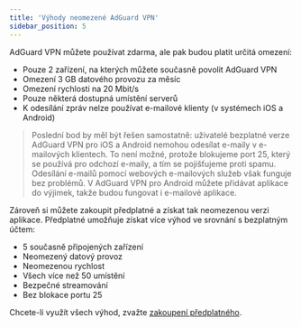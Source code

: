 ```yaml
---
title: 'Výhody neomezené AdGuard VPN'
sidebar_position: 5
---
```

 
AdGuard VPN můžete používat zdarma, ale pak budou platit určitá omezení:

* Pouze 2 zařízení, na kterých můžete současně povolit AdGuard VPN
* Omezení 3 GB datového provozu za měsíc
* Omezení rychlosti na 20 Mbit/s
* Pouze některá dostupná umístění serverů
* K odesílání zpráv nelze používat e-mailové klienty (v systémech iOS a Android)

> Poslední bod by měl být řešen samostatně: uživatelé bezplatné verze AdGuard VPN pro iOS a Android nemohou odesílat e-maily v e-mailových klientech. To není možné, protože blokujeme port 25, který se používá pro odchozí e-maily, a tím se pojišťujeme proti spamu. Odesílání e-mailů pomocí webových e-mailových služeb však funguje bez problémů. V AdGuard VPN pro Android můžete přidávat aplikace do výjimek, takže budou fungovat i e-mailové aplikace.

Zároveň si můžete zakoupit předplatné a získat tak neomezenou verzi aplikace. Předplatné umožňuje získat více výhod ve srovnání s bezplatným účtem:

* 5 současně připojených zařízení
* Neomezený datový provoz
* Neomezenou rychlost
* Všech více než 50 umístění
* Bezpečné streamování
* Bez blokace portu 25

Chcete-li využít všech výhod, zvažte [zakoupení předplatného](subscription.md).